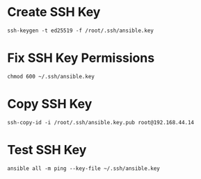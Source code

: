 # Create SSH Key
```
ssh-keygen -t ed25519 -f /root/.ssh/ansible.key
```
# Fix SSH Key Permissions
```
chmod 600 ~/.ssh/ansible.key
```

# Copy SSH Key
```
ssh-copy-id -i /root/.ssh/ansible.key.pub root@192.168.44.14
```
# Test SSH Key
```
ansible all -m ping --key-file ~/.ssh/ansible.key
```
